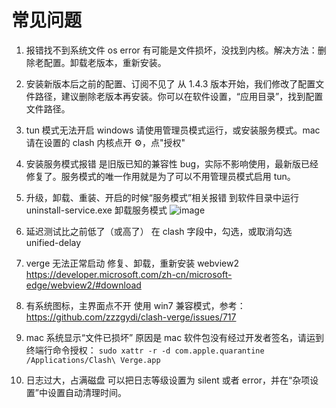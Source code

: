 # 常见问题

1. 报错找不到系统文件 os error
   有可能是文件损坏，没找到内核。解决方法：删除老配置。卸载老版本，重新安装。

2. 安装新版本后之前的配置、订阅不见了
   从 1.4.3 版本开始，我们修改了配置文件路径，建议删除老版本再安装。你可以在软件设置，“应用目录”，找到配置文件路径。

3. tun 模式无法开启
   windows 请使用管理员模式运行，或安装服务模式。mac 请在设置的 clash 内核点开 ⚙️，点"授权"

4. 安装服务模式报错
   是旧版已知的兼容性 bug，实际不影响使用，最新版已经修复了。服务模式的唯一作用就是为了可以不用管理员模式启用 tun。

5. 升级，卸载、重装、开启的时候“服务模式”相关报错
   到软件目录中运行 uninstall-service.exe 卸载服务模式
   ![image](https://github.com/clash-verge-rev/clash-verge-rev/assets/96291150/e2b58ae9-3133-4948-9b3b-d0f1a7ad359f)

6. 延迟测试比之前低了（或高了）
   在 clash 字段中，勾选，或取消勾选 unified-delay

7. verge 无法正常启动
   修复、卸载，重新安装 webview2 https://developer.microsoft.com/zh-cn/microsoft-edge/webview2/#download

8. 有系统图标，主界面点不开
   使用 win7 兼容模式，参考： https://github.com/zzzgydi/clash-verge/issues/717

9. mac 系统显示“文件已损坏”
   原因是 mac 软件包没有经过开发者签名，请运到终端行命令授权：
   `sudo xattr -r -d com.apple.quarantine /Applications/Clash\ Verge.app`

10. 日志过大，占满磁盘
    可以把日志等级设置为 silent 或者 error，并在“杂项设置”中设置自动清理时间。

